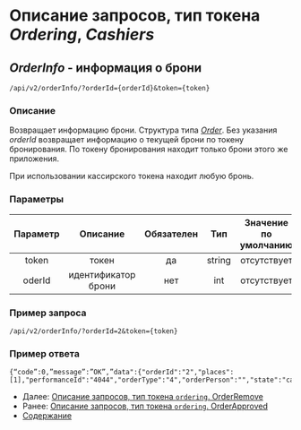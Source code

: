 Описание запросов, тип токена _Ordering_, _Cashiers_
=====================================

_OrderInfo_ - информация о брони
-------------
`/api/v2/orderInfo/?orderId={orderId}&token={token}`

### Описание
Возвращает информацию брони. Структура типа _[Order](../replies/order)_.
Без указания _orderId_ возвращает информацию о текущей брони по токену бронирования.
По токену бронирования находит только брони этого же приложения.

При использовании кассирского токена находит любую бронь.

### Параметры
|    Параметр   |         Описание        | Обязателен |   Тип  | Значение по умолчанию |
|:-------------:|:-----------------------:|:----------:|:------:|:---------------------:|
|     token     |          токен          |     да     | string |      отсутствует      |
|     oderId    |   идентификатор брони   |     нет    |   int  |      отсутствует      |

### Пример запроса
`/api/v2/orderInfo/?orderId=2&token={token}`

### Пример ответа
```
{“code”:0,”message”:”OK”,”data":{"orderId":"2","places":
[1],"performanceId":"4044","orderType":"4","orderPerson":"","state":"canceled"}}
```

* Далее: [Описание запросов, тип токена `ordering`. OrderRemove](orderRemove)
* Ранее: [Описание запросов, тип токена `ordering`. OrderApproved](orderApproved)
* [Содержание](../index)